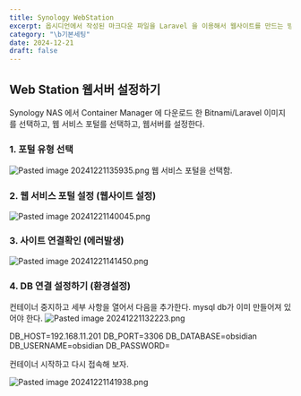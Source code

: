 ```yaml
---
title: Synology WebStation
excerpt: 옵시디언에서 작성된 마크다운 파일을 Laravel 을 이용해서 웹사이트를 만드는 방법을 소개한다.
category: "\b기본세팅"
date: 2024-12-21
draft: false
---
```

## Web Station 웹서버 설정하기

Synology NAS 에서 Container Manager 에 다운로드 한 Bitnami/Laravel 이미지를 선택하고, 웹 서비스 포털를 선택하고, 웹서버를 설정한다.

### 1. 포털 유형 선택
   ![Pasted image 20241221135935.png](Pasted%20image%2020241221135935.png)
웹 서비스 포털을 선택함.

### 2. 웹 서비스 포털 설정 (웹사이트 설정)
   
   ![Pasted image 20241221140045.png](Pasted%20image%2020241221140045.png)

### 3. 사이트 연결확인 (에러발생)
   
![Pasted image 20241221141450.png](Pasted%20image%2020241221141450.png)


### 4. DB 연결 설정하기 (환경설정)
   
   컨테이너 중지하고 세부 사항을 열어서 다음을 추가한다. mysql db가 이미 만들어져 있어야 한다.
      ![Pasted image 20241221132223.png](Pasted%20image%2020241221132223.png)

DB_HOST=192.168.11.201
DB_PORT=3306
DB_DATABASE=obsidian
DB_USERNAME=obsidian
DB_PASSWORD=

컨테이너 시작하고 다시 접속해 보자.

![Pasted image 20241221141938.png](Pasted%20image%2020241221141938.png)